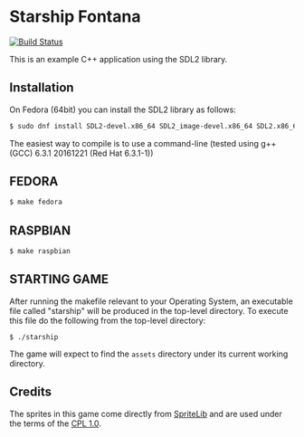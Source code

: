 # Starship Fontana #

[![Build Status](https://travis-ci.org/lcdavison/StarshipFontana.svg?branch=master)](https://travis-ci.org/lcdavison/StarshipFontana)

This is an example C++ application using the SDL2 library.

## Installation ##
On Fedora (64bit) you can install the SDL2 library as follows:

```bash
$ sudo dnf install SDL2-devel.x86_64 SDL2_image-devel.x86_64 SDL2.x86_64 SDL2_image.x86_64
```

The easiest way to compile is to use a command-line
(tested using g++ (GCC) 6.3.1 20161221 (Red Hat 6.3.1-1))

## FEDORA ##

```bash
$ make fedora
```
## RASPBIAN ##

```bash
$ make raspbian
```
## STARTING GAME ##

After running the makefile relevant to your Operating System, an executable file called "starship" will be produced in the
top-level directory.  To execute this file do the following from the top-level directory:

`$ ./starship`
 
The game will expect to find the `assets` directory under its current working directory.

## Credits ##
The sprites in this game come directly from 
[SpriteLib](http://www.widgetworx.com/widgetworx/portfolio/spritelib.html) and are used
under the terms of the [CPL 1.0](http://opensource.org/licenses/cpl1.0.php).
